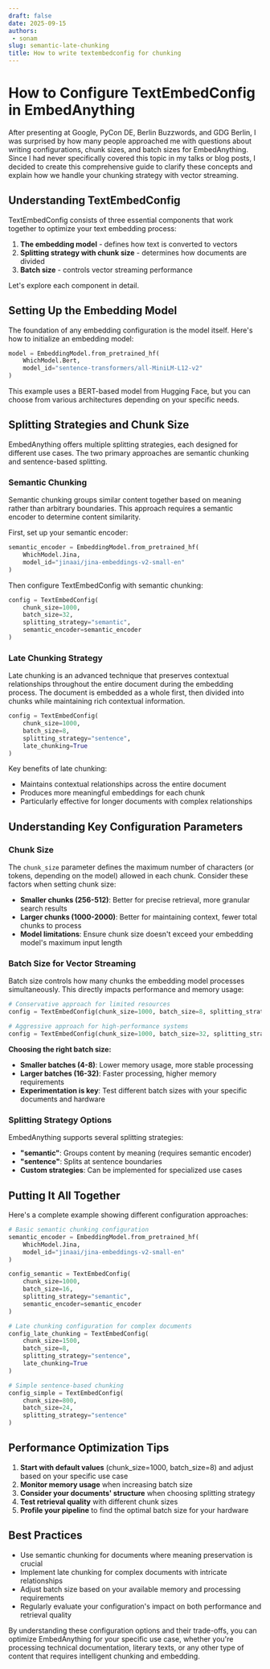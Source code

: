 ```yaml
---
draft: false 
date: 2025-09-15
authors: 
 - sonam
slug: semantic-late-chunking
title: How to write textembedconfig for chunking
---
```

# How to Configure TextEmbedConfig in EmbedAnything

After presenting at Google, PyCon DE, Berlin Buzzwords, and GDG Berlin, I was surprised by how many people approached me with questions about writing configurations, chunk sizes, and batch sizes for EmbedAnything. Since I had never specifically covered this topic in my talks or blog posts, I decided to create this comprehensive guide to clarify these concepts and explain how we handle your chunking strategy with vector streaming.

## Understanding TextEmbedConfig

TextEmbedConfig consists of three essential components that work together to optimize your text embedding process:

1. **The embedding model** - defines how text is converted to vectors
2. **Splitting strategy with chunk size** - determines how documents are divided
3. **Batch size** - controls vector streaming performance

Let's explore each component in detail.

## Setting Up the Embedding Model

The foundation of any embedding configuration is the model itself. Here's how to initialize an embedding model:

```python
model = EmbeddingModel.from_pretrained_hf(
    WhichModel.Bert, 
    model_id="sentence-transformers/all-MiniLM-L12-v2"
)
```

This example uses a BERT-based model from Hugging Face, but you can choose from various architectures depending on your specific needs.

## Splitting Strategies and Chunk Size

EmbedAnything offers multiple splitting strategies, each designed for different use cases. The two primary approaches are semantic chunking and sentence-based splitting.

### Semantic Chunking

Semantic chunking groups similar content together based on meaning rather than arbitrary boundaries. This approach requires a semantic encoder to determine content similarity.

First, set up your semantic encoder:

```python
semantic_encoder = EmbeddingModel.from_pretrained_hf(
    WhichModel.Jina, 
    model_id="jinaai/jina-embeddings-v2-small-en"
)
```

Then configure TextEmbedConfig with semantic chunking:

```python
config = TextEmbedConfig(
    chunk_size=1000,
    batch_size=32,
    splitting_strategy="semantic",
    semantic_encoder=semantic_encoder
)
```

### Late Chunking Strategy

Late chunking is an advanced technique that preserves contextual relationships throughout the entire document during the embedding process. The document is embedded as a whole first, then divided into chunks while maintaining rich contextual information.

```python
config = TextEmbedConfig(
    chunk_size=1000,
    batch_size=8,
    splitting_strategy="sentence",
    late_chunking=True
)
```

Key benefits of late chunking:
- Maintains contextual relationships across the entire document
- Produces more meaningful embeddings for each chunk
- Particularly effective for longer documents with complex relationships

## Understanding Key Configuration Parameters

### Chunk Size
The `chunk_size` parameter defines the maximum number of characters (or tokens, depending on the model) allowed in each chunk. Consider these factors when setting chunk size:

- **Smaller chunks (256-512)**: Better for precise retrieval, more granular search results
- **Larger chunks (1000-2000)**: Better for maintaining context, fewer total chunks to process
- **Model limitations**: Ensure chunk size doesn't exceed your embedding model's maximum input length

### Batch Size for Vector Streaming
Batch size controls how many chunks the embedding model processes simultaneously. This directly impacts performance and memory usage:

```python
# Conservative approach for limited resources
config = TextEmbedConfig(chunk_size=1000, batch_size=8, splitting_strategy="sentence")

# Aggressive approach for high-performance systems
config = TextEmbedConfig(chunk_size=1000, batch_size=32, splitting_strategy="semantic")
```

**Choosing the right batch size:**
- **Smaller batches (4-8)**: Lower memory usage, more stable processing
- **Larger batches (16-32)**: Faster processing, higher memory requirements
- **Experimentation is key**: Test different batch sizes with your specific documents and hardware

### Splitting Strategy Options

EmbedAnything supports several splitting strategies:

- **"semantic"**: Groups content by meaning (requires semantic encoder)
- **"sentence"**: Splits at sentence boundaries
- **Custom strategies**: Can be implemented for specialized use cases

## Putting It All Together

Here's a complete example showing different configuration approaches:

```python
# Basic semantic chunking configuration
semantic_encoder = EmbeddingModel.from_pretrained_hf(
    WhichModel.Jina, 
    model_id="jinaai/jina-embeddings-v2-small-en"
)

config_semantic = TextEmbedConfig(
    chunk_size=1000,
    batch_size=16,
    splitting_strategy="semantic",
    semantic_encoder=semantic_encoder
)

# Late chunking configuration for complex documents
config_late_chunking = TextEmbedConfig(
    chunk_size=1500,
    batch_size=8,
    splitting_strategy="sentence",
    late_chunking=True
)

# Simple sentence-based chunking
config_simple = TextEmbedConfig(
    chunk_size=800,
    batch_size=24,
    splitting_strategy="sentence"
)
```

## Performance Optimization Tips

1. **Start with default values** (chunk_size=1000, batch_size=8) and adjust based on your specific use case
2. **Monitor memory usage** when increasing batch size
3. **Consider your documents' structure** when choosing splitting strategy
4. **Test retrieval quality** with different chunk sizes
5. **Profile your pipeline** to find the optimal batch size for your hardware

## Best Practices

- Use semantic chunking for documents where meaning preservation is crucial
- Implement late chunking for complex documents with intricate relationships
- Adjust batch size based on your available memory and processing requirements
- Regularly evaluate your configuration's impact on both performance and retrieval quality

By understanding these configuration options and their trade-offs, you can optimize EmbedAnything for your specific use case, whether you're processing technical documentation, literary texts, or any other type of content that requires intelligent chunking and embedding.